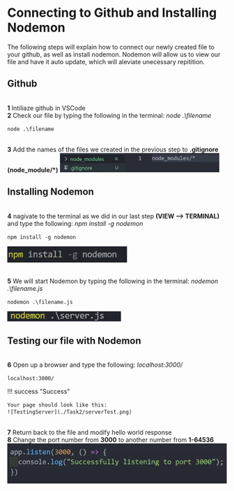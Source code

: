 # Connecting to Github and Installing Nodemon

The following steps will explain how to connect our newly created file to your github, as well as install nodemon.
Nodemon will allow us to view our file and have it auto update, which will aleviate unecessary repitition.

## Github

<br>**1** Intiliaze github in VSCode
<br>**2** Check our file by typing the following in the terminal: _node .\filename_

```
node .\filename
```

<br>**3** Add the names of the files we created in the previous step to **.gitignore (node_module/\*)**
![gitIgnore](<./Task2/gitIgnore(7).png>)

## Installing Nodemon

<br>**4** nagivate to the terminal as we did in our last step **(VIEW --> TERMINAL)** and type the following: _npm install -g nodemon_

```
npm install -g nodemon
```

![Nodemon](./Task2/Nodemon.png)

<br>**5** We will start Nodemon by typing the following in the terminal: _nodemon .\filename.js_

```
nodemon .\filename.js
```

![NodemonServer](./Task2/NodemonServer.png)

## Testing our file with Nodemon

<br>**6** Open up a browser and type the following: _localhost:3000/_

```
localhost:3000/
```

!!! success "Success"

    Your page should look like this:
    ![TestingServer](./Task2/serverTest.png)

<br>**7** Return back to the file and modify hello world response
<br>**8** Change the port number from **3000** to another number from **1-64536**
![TestingServer](./task3/listenBoilerPlate.png)
